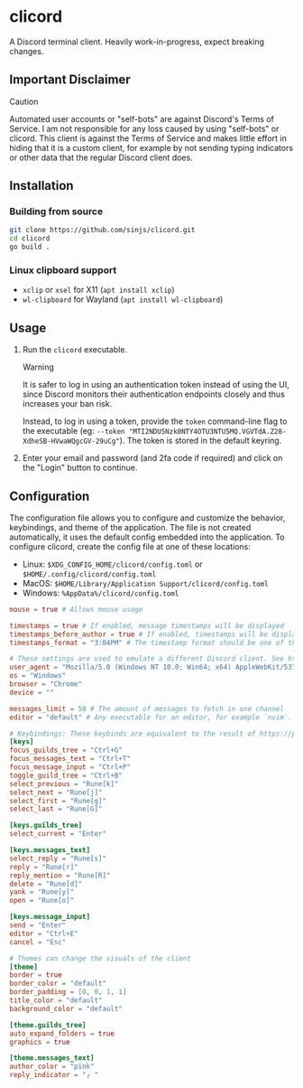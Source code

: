 # clicord

A Discord terminal client. Heavily work-in-progress, expect breaking changes.

## Important Disclaimer

> [!CAUTION]
> Automated user accounts or "self-bots" are against Discord's Terms of Service. I am not
> responsible for any loss caused by using "self-bots" or clicord. This client is against the Terms
> of Service and makes little effort in hiding that it is a custom client, for example by not
> sending typing indicators or other data that the regular Discord client does.

## Installation

### Building from source

```bash
git clone https://github.com/sinjs/clicord.git
cd clicord
go build .
```

### Linux clipboard support

- `xclip` or `xsel` for X11 (`apt install xclip`)
- `wl-clipboard` for Wayland (`apt install wl-clipboard`)

## Usage

1. Run the `clicord` executable.

   > [!WARNING]  
   > It is safer to log in using an authentication token instead of using the UI, since Discord
   > monitors their authentication endpoints closely and thus increases your ban risk.
   >
   > Instead, to log in using a token, provide the `token` command-line flag to the executable
   > (eg: `--token "MTI2NDU5Nzk0NTY4OTU3NTU5MQ.VGVTdA.Z28-XdheSB-HVwaWQgcGV-29uCg"`). The token is
   > stored in the default keyring.

2. Enter your email and password (and 2fa code if required) and click on the "Login" button to
   continue.

## Configuration

The configuration file allows you to configure and customize the behavior, keybindings, and theme of
the application. The file is not created automatically, it uses the default config embedded into the
application. To configure clicord, create the config file at one of these locations:

- Linux: `$XDG_CONFIG_HOME/clicord/config.toml` or `$HOME/.config/clicord/config.toml`
- MacOS: `$HOME/Library/Application Support/clicord/config.toml`
- Windows: `%AppData%/clicord/config.toml`

```toml
mouse = true # Allows mouse usage

timestamps = true # If enabled, message timestamps will be displayed
timestamps_before_author = true # If enabled, timestamps will be displayed before the author name instead of directly after it
timestamps_format = "3:04PM" # The timestamp format should be one of these values: https://pkg.go.dev/time#pkg-constants

# These settings are used to emulate a different Discord client. See https://docs.discord.sex/reference#example-client-properties-(web) for example values for different platforms
user_agent = "Mozilla/5.0 (Windows NT 10.0; Win64; x64) AppleWebKit/537.36 (KHTML, like Gecko) Chrome/126.0.0.0 Safari/537.3"
os = "Windows"
browser = "Chrome"
device = ""

messages_limit = 50 # The amount of messages to fetch in one channel
editor = "default" # Any executable for an editor, for example `nvim`. By default it uses the $EDITOR environment variable, or if not found, `vi`

# Keybindings: These keybinds are equivalent to the result of https://pkg.go.dev/github.com/gdamore/tcell#EventKey.Name
[keys]
focus_guilds_tree = "Ctrl+G"
focus_messages_text = "Ctrl+T"
focus_message_input = "Ctrl+P"
toggle_guild_tree = "Ctrl+B"
select_previous = "Rune[k]"
select_next = "Rune[j]"
select_first = "Rune[g]"
select_last = "Rune[G]"

[keys.guilds_tree]
select_current = "Enter"

[keys.messages_text]
select_reply = "Rune[s]"
reply = "Rune[r]"
reply_mention = "Rune[R]"
delete = "Rune[d]"
yank = "Rune[y]"
open = "Rune[o]"

[keys.message_input]
send = "Enter"
editor = "Ctrl+E"
cancel = "Esc"

# Themes can change the visuals of the client
[theme]
border = true
border_color = "default"
border_padding = [0, 0, 1, 1]
title_color = "default"
background_color = "default"

[theme.guilds_tree]
auto_expand_folders = true
graphics = true

[theme.messages_text]
author_color = "pink"
reply_indicator = "╭ "
```
